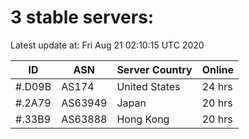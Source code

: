 # 3 stable servers:

Latest update at: Fri Aug 21 02:10:15 UTC 2020

| ID | ASN | Server Country | Online |
| -- | --- | -------------- | ------ |
| #.D09B | AS174 | United States | 24 hrs |
| #.2A79 | AS63949 | Japan | 20 hrs |
| #.33B9 | AS63888 | Hong Kong | 20 hrs |


